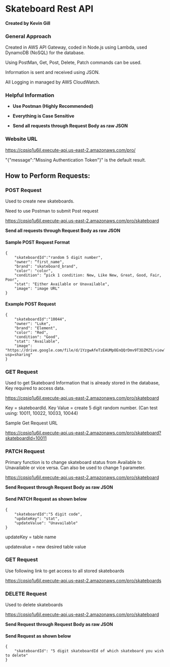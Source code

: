 # Skateboard Rest API
#### Created by Kevin Gill

### General Approach
Created in AWS API Gateway, coded in Node.js using Lambda, used DynamoDB (NoSQL) for the database.

Using PostMan, Get, Post, Delete, Patch commands can be used. 

Information is sent and received using JSON.

All Logging in managed by AWS CloudWatch.


### Helpful Information

+ **Use Postman (Highly Recommended)**

+ **Everything is Case Sensitive**

+ **Send all requests through Request Body as raw JSON**



### Website URL
https://cqsiq1u6il.execute-api.us-east-2.amazonaws.com/pro/

"{"message":"Missing Authentication Token"}" is the default result.


## How to Perform Requests:

### POST Request
Used to create new skateboards.

Need to use Postman to submit Post request


https://cqsiq1u6il.execute-api.us-east-2.amazonaws.com/pro/skateboard

**Send all requests through Request Body as raw JSON**

#### Sample POST Request Format
```
{
    "skateboardId":"random 5 digit number",
    "owner": “first_name",
    "brand": "skateboard_brand",
    "color": "color",
    "condition": “pick 1 condition: New, Like New, Great, Good, Fair, Poor",
    "stat": "Either Available or Unavailable",
    "image": "image URL"
}        
```
#### Example POST Request
```
{
    "skateboardId":"10044",
    "owner": "Luke",
    "brand": "Element",
    "color": "Red",
    "condition": "Good",
    "stat": "Available",
    "image": "https://drive.google.com/file/d/1YzgwAfeTzEAUMpOEnQQrDmv9T3DZMZ5/view?usp=sharing"
}        
```
### GET Request
Used to get Skateboard Information that is already stored in the database, Key required to access data. 

https://cqsiq1u6il.execute-api.us-east-2.amazonaws.com/pro/skateboard

Key = skateboardId. Key Value = create 5 digit random number. (Can test using: 10011, 10022, 10033, 10044)


Sample Get Request URL

https://cqsiq1u6il.execute-api.us-east-2.amazonaws.com/pro/skateboard?skateboardId=10011

### PATCH Request
Primary function is to change skateboard status from Available to Unavailable or vice versa. Can also be used to change 1 parameter. 

https://cqsiq1u6il.execute-api.us-east-2.amazonaws.com/pro/skateboard

**Send Request through Request Body as raw JSON**

#### Send PATCH Request as shown below 
```
{
    "skateboardId":"5 digit code",
    "updateKey": "stat",
    "updateValue": "Unavailable"
}
```

updateKey = table name

updatevalue = new desired table value


### GET Request

Use following link to get access to all stored skateboards

https://cqsiq1u6il.execute-api.us-east-2.amazonaws.com/pro/skateboards

### DELETE Request

Used to delete skateboards

https://cqsiq1u6il.execute-api.us-east-2.amazonaws.com/pro/skateboard

**Send Request through Request Body as raw JSON**

#### Send Request as shown below 
```
{
    "skateboardId": "5 digit skateboardId of which skateboard you wish to delete"
}
```
